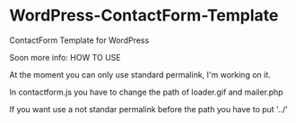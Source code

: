 WordPress-ContactForm-Template
==============================

ContactForm Template for WordPress

Soon more info: HOW TO USE

At the moment you can only use standard permalink, I'm working on it.

In contactform.js you have to change the path of loader.gif and mailer.php

If you want use a not standar permalink before the path you have to put '../'
